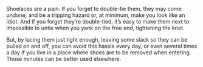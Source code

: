 Shoelaces are a pain. If you forget to double-tie them, they may come undone, and be a tripping hazard or, at minimum, make you look like an idiot. And if you forget they’re double-tied, it’s easy to make them next to impossible to untie when you yank on the free end, tightening the knot.

But, by lacing them just tight enough, leaving some slack so they can be pulled on and off, you can avoid this hassle every day, or even several times a day if you live in a place where shoes are to be removed when entering. Those minutes can be better used elsewhere.
